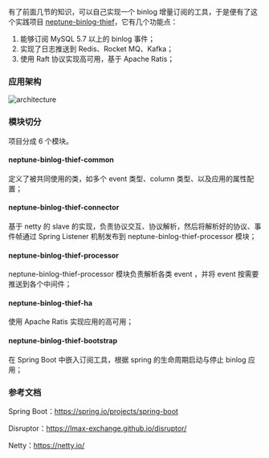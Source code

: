有了前面几节的知识，可以自己实现一个 binlog 增量订阅的工具，于是便有了这个实践项目 [neptune-binlog-thief](https://github.com/notayessir/neptune-binlog-thief)，它有几个功能点：

1. 能够订阅 MySQL 5.7 以上的 binlog 事件；
2. 实现了日志推送到 Redis、Rocket MQ、Kafka；
3. 使用 Raft 协议实现高可用，基于 Apache Ratis；

### 应用架构

![architecture](https://github.com/notayessir/blog/blob/main/images/binlog/architecture.png)

### 模块切分

项目分成 6 个模块。

#### neptune-binlog-thief-common

定义了被共同使用的类，如多个 event 类型、column 类型、以及应用的属性配置；

#### neptune-binlog-thief-connector

基于 netty 的 slave 的实现，负责协议交互、协议解析，然后将解析好的协议、事件帧通过 Spring Listener 机制发布到 neptune-binlog-thief-processor 模块；

#### neptune-binlog-thief-processor

neptune-binlog-thief-processor 模块负责解析各类 event ，并将 event 按需要推送到各个中间件；

#### neptune-binlog-thief-ha

使用 Apache Ratis 实现应用的高可用；

#### neptune-binlog-thief-bootstrap

在 Spring Boot 中嵌入订阅工具，根据 spring 的生命周期启动与停止 binlog 应用；

### 参考文档

Spring Boot：https://spring.io/projects/spring-boot

Disruptor：https://lmax-exchange.github.io/disruptor/

Netty：https://netty.io/
